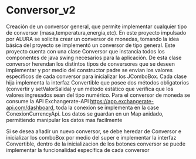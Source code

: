 # Conversor_v2
Creación de un conversor general, que permite implementar cualquier tipo de conversor (masa,temperatura,energia,etc).
En este proyecto impulsado por ALURA se solicita crear un conversor de monedas, tomando la idea básica del proyecto se implementó un conversor de tipo general.
Este proyecto cuenta con una clase Conversor que instancia todos los componentes de java swing necesarios para la aplicación.
De esta clase conversor herendan los distintos tipos de conversores que se deseen implementar y por medio del constructor padre se envian los valores específicos de cada conversor para inicializar los JComboBox.
Cada clase hija implementa la interfaz Convertible que posee dos métodos obligatorios (convertir y setValorSalida) y un método estático que verifica que los valores ingresados sean del tipo numérico.
Para el conversor de moneda se consume la API Exchangerate-API https://app.exchangerate-api.com/dashboard, toda la conexion se implementa en la case ConexionCurrencyApi.
Los datos se guardan en un Map anidado, permitiendo manipular los datos mas facilmente

Si se desea añadir un nuevo conversor, se debe heredar de Conversor e inicializar los comboBox por medio del super e implementar la interfaz Convertible, dentro de la inicializacion de los botones conversor se puede implementar la funcionalidad específica de cada conversor

